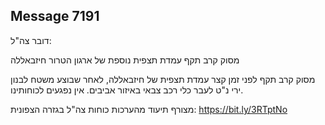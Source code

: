 ## Message 7191

דובר צה"ל:

מסוק קרב תקף עמדת תצפית נוספת של ארגון הטרור חיזבאללה

מסוק קרב תקף לפני זמן קצר עמדת תצפית של חיזבאללה, לאחר שבוצע משטח לבנון ירי נ"ט לעבר כלי רכב צבאי באיזור אביבים. 
אין נפגעים לכוחותינו.

מצורף תיעוד מהערכות כוחות צה"ל בגזרה הצפונית: https://bit.ly/3RTptNo

